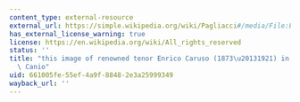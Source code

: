 ```yaml
---
content_type: external-resource
external_url: https://simple.wikipedia.org/wiki/Pagliacci#/media/File:Enrico_Caruso_As_Canio.jpg
has_external_license_warning: true
license: https://en.wikipedia.org/wiki/All_rights_reserved
status: ''
title: "this image of renowned tenor Enrico Caruso (1873\u20131921) in costume as\
  \ Canio"
uid: 661005fe-55ef-4a9f-8848-2e3a25999349
wayback_url: ''
---
```

